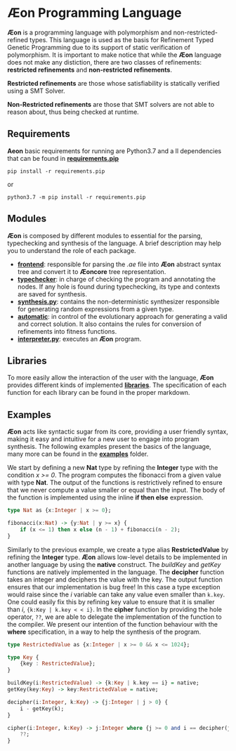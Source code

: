 # Æon Programming Language


**Æon** is a programming language with polymorphism and non-restricted-refined types. This language is used as the basis for Refinement Typed Genetic Programming due to its support of static verification of polymorphism.
It is important to make notice that while the **Æon** language does not make any distiction, there are two classes of refinements: **restricted refinements** and **non-restricted refinements**.

**Restricted refinements** are those whose satisfiability is statically verified using a SMT Solver.

**Non-Restricted refinements** are those that SMT solvers are not able to reason about, thus being checked at runtime.

## Requirements


**Aeon** basic requirements for running are  Python3.7 and a ll dependencies that can be found in [**requirements.pip**](/requirements.pip)
```
pip install -r requirements.pip
```
or
```
python3.7 -m pip install -r requirements.pip
```

## Modules

**Æon** is composed by different modules to essential for the parsing, typechecking and synthesis of the language. A brief description may help you to understand the role of each package.
 - [**frontend**](aeon/frontend): responsible for parsing the *.ae* file into **Æon** abstract syntax tree and convert it to **Æoncore** tree representation.
 - [**typechecker**](aeon/typechecker): in charge of checking the program and annotating the nodes. If any hole is found during typechecking, its type and contexts are saved for synthesis.
  - [**synthesis.py**](aeon/synthesis.py): contains the non-deterministic synthesizer responsible for generating  random expressions from a given type. 
 - [**automatic**](aeon/automatic): in control of the evolutionary approach for generating a valid and correct solution. It also contains the rules for conversion of refinements into fitness functions.
  - [**interpreter.py**](aeon/interpreter.py): executes an **Æon** program. 

 
## Libraries

To more easily allow the interaction of the user with the language, **Æon** provides different kinds of implemented [**libraries**](aeon/libraries). The specification of each function for each library can be found in the proper markdown.


## Examples

**Æon** acts like syntactic sugar from its core, providing a user friendly syntax, making it easy and intuitive for a new user to engage into program synthesis. The following examples present the basics of the language, many more can be found in the [**examples**](examples/aeon3/) folder.

We start by defining a new **Nat** type by refining the **Integer** type with the condition *x >= 0*. The program computes the fibonacci from a given value with type **Nat**.  The output of the functions is restrictively refined to ensure that we never compute a value smaller or equal than the input. The body of the function is implemented using the inline **if then else** expression.
```haskell
type Nat as {x:Integer | x >= 0};

fibonacci(x:Nat) -> {y:Nat | y >= x} {
    if (x <= 1) then x else (n - 1) + fibonacci(n - 2);
}
```

Similarly to the previous example, we create a type alias **RestrictedValue** by refining the **Integer** type. **Æon** allows low-level details to be implemented in another language by using the **native** construct. The *buildKey* and *getKey* functions are natively implemented in the language.
The **decipher** function takes an integer and deciphers the value with the key. The output function ensures that our implementation is bug free! In this case a type exception would raise since the *i* variable can take any value even smaller than ```k.key```. One could easily fix this by refining key value to ensure that it is smaller than *i*, ```{k:Key | k.key < < i}```. 
In the **cipher** function by providing the hole operator, ```??```, we are able to delegate the implementation of the function to the compiler. We present our intention of the function behaviour with the **where** specification, in a way to help the synthesis of the program.
```haskell
type RestrictedValue as {x:Integer | x >= 0 && x <= 1024};

type Key {
    {key : RestrictedValue};
}

buildKey(i:RestrictedValue) -> {k:Key | k.key == i} = native;
getKey(key:Key) -> key:RestrictedValue = native;

decipher(i:Integer, k:Key) -> {j:Integer | j > 0} {
    i - getKey(k); 
}

cipher(i:Integer, k:Key) -> j:Integer where {j >= 0 and i == decipher(j, getKey(k))} {
    ??;
}
```

